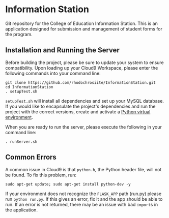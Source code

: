 Information Station
===================

Git repository for the College of Education Information Station. This is an application designed for submission and management of student forms for the program.

Installation and Running the Server
-----------------------------------

Before building the project, please be sure to update your system to ensure compatibility. Upon 
loading up your Cloud9 Workspace, please enter the following commands into your command line:

	git clone https://github.com/rhodochrosiite/InformationStation.git
	cd InformationStation
	. setupTest.sh

`setupTest.sh` will install all dependencies and set up your MySQL database. If you would like to 
encapsulate the project's dependencies and run the project with the correct versions, create and 
activate a [Python virtual environment](https://python-guide-pt-br.readthedocs.io/en/latest/dev/virtualenvs/).

When you are ready to run the server, please execute the following in your command line:
	
	. runServer.sh 

Common Errors
-------------

A common issue in Cloud9 is that `python.h`, the Python header file, will not be found. To fix this problem,
run:

	sudo apt-get update; sudo apt-get install python-dev -y
	
If your environment does not recognize the `FLASK_APP` path (run.py) please run `python run.py`. If this gives
an error, fix it and the app should be able to run. If an error is not returned, there may be an issue with
bad `import`s in the application.